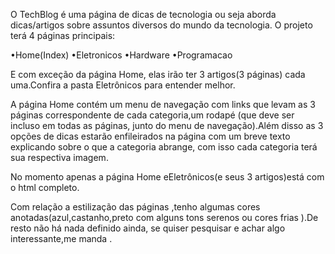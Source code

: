 O TechBlog é uma página de dicas de tecnologia ou seja aborda dicas/artigos sobre assuntos diversos do mundo da tecnologia. O projeto terá 4 páginas principais:

•Home(Index)
•Eletronicos
•Hardware
•Programacao

E com exceção da página Home, elas irão ter 3 artigos(3 páginas) cada uma.Confira a pasta Eletrônicos para entender melhor.

A página Home contém um menu de navegação com links que levam as 3 páginas correspondente de cada categoria,um rodapé (que deve ser incluso em todas as páginas, junto do menu de navegação).Além disso as 3 opções de dicas estarão enfileirados na página com um breve texto explicando sobre o que a categoria abrange, com isso cada categoria terá sua respectiva imagem.

No momento apenas a página Home eEletrônicos(e seus 3 artigos)está com o html completo.

Com relação a estilização das páginas ,tenho algumas cores anotadas(azul,castanho,preto com alguns tons serenos ou cores frias ).De resto não há nada definido ainda, se quiser pesquisar e achar algo interessante,me manda .
